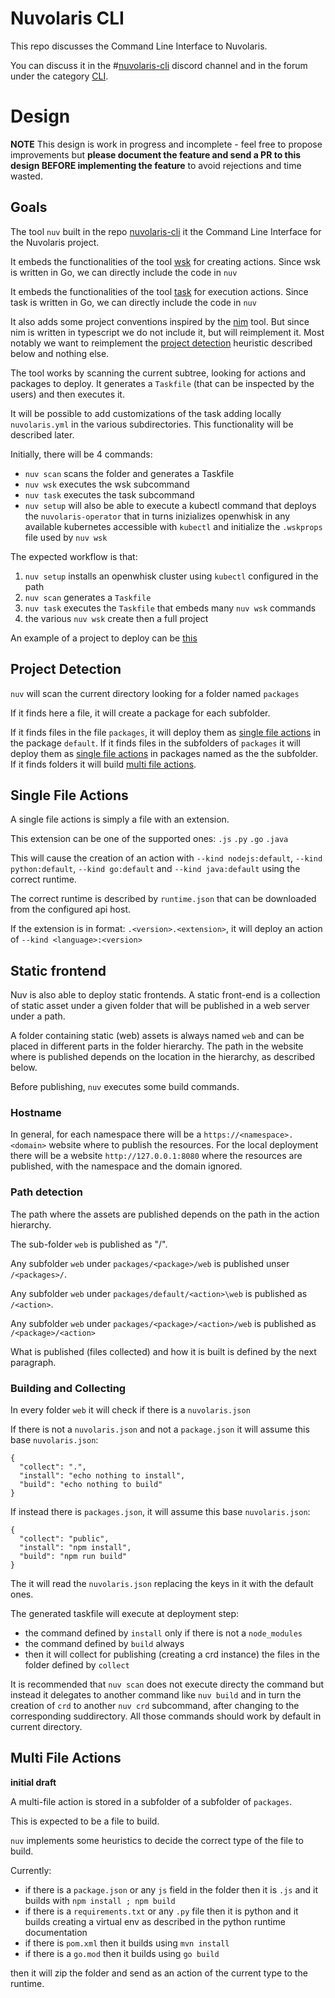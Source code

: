 <!--
  ~ Licensed to the Apache Software Foundation (ASF) under one
  ~ or more contributor license agreements.  See the NOTICE file
  ~ distributed with this work for additional information
  ~ regarding copyright ownership.  The ASF licenses this file
  ~ to you under the Apache License, Version 2.0 (the
  ~ "License"); you may not use this file except in compliance
  ~ with the License.  You may obtain a copy of the License at
  ~
  ~   http://www.apache.org/licenses/LICENSE-2.0
  ~
  ~ Unless required by applicable law or agreed to in writing,
  ~ software distributed under the License is distributed on an
  ~ "AS IS" BASIS, WITHOUT WARRANTIES OR CONDITIONS OF ANY
  ~ KIND, either express or implied.  See the License for the
  ~ specific language governing permissions and limitations
  ~ under the License.
  ~
-->
# Nuvolaris CLI

This repo discusses the Command Line Interface to Nuvolaris.

You can discuss it in the #[nuvolaris-cli](https://discord.gg/JWqFJJfvED) discord channel and in the forum under the category [CLI](https://github.com/nuvolaris/nuvolaris/discussions/categories/cli).

# Design

**NOTE** This design is work in progress and incomplete - feel free to propose improvements but **please document the feature and send a PR to this design BEFORE implementing the feature** to avoid rejections and time wasted.

## Goals

The tool `nuv` built in the repo [nuvolaris-cli](https://github.com/nuvolaris/nuvolaris-cli) it the Command Line Interface for the Nuvolaris project.

It embeds the functionalities of the tool [wsk](https://github.com/apache/openwhisk-cli) for creating actions. Since wsk is written in Go, we can directly include the code in `nuv`

It embeds the functionalities of the tool [task](https://taskfile.dev) for execution actions. Since task is written in Go, we can directly include the code in `nuv`

It also adds some project conventions inspired by the [nim](https://github.com/nimbella/nimbella-cli) tool. But since nim is written in typescript we do not include it, but will reimplement it. Most notably we want to reimplement the [project detection](#project-detection) heuristic described below and nothing else.

The tool works by scanning the current subtree, looking for actions and packages to deploy. It generates a `Taskfile` (that can be inspected by the users) and then executes it.

It will be possible to add customizations of the task adding locally `nuvolaris.yml` in the various subdirectories. This functionality will be described later.

Initially, there will be 4 commands:

- `nuv scan` scans the folder and generates a Taskfile 
- `nuv wsk` executes the wsk subcommand
- `nuv task` executes the task subcommand
- `nuv setup` will also be able to execute a kubectl command that deploys the `nuvolaris-operator` that in turns inizializes openwhisk in any available kubernetes accessible with `kubectl` and initialize the `.wskprops` file used by `nuv wsk`

The expected workflow is that:
1. `nuv setup` installs an openwhisk cluster using `kubectl` configured in the path
2. `nuv scan` generates a `Taskfile` 
3. `nuv task` executes the `Taskfile` that embeds many `nuv wsk` commands
4. the various `nuv wsk` create then a full project

An example of a project to deploy can be [this](https://github.com/pagopa/io-sdk/tree/master/admin)

## Project Detection
`nuv` will scan the current directory looking for a folder named `packages` 

If it finds here a file, it will create a package for each subfolder.

If it finds files in the file `packages`, it will deploy them as [single file actions](#single-file-actions) in the package `default`. If it finds files in the subfolders of `packages` it will deploy them as [single file actions](#single-file-actions) in packages named as the the subfolder. If it finds folders it will build [multi file actions](#multi-file-actions).

## Single File Actions

A single file actions is simply a file with an extension.

This extension can be one of the supported ones: `.js`  `.py` `.go` `.java` 

This will cause the creation of an action with `--kind nodejs:default`, `--kind python:default`, `--kind go:default` and `--kind java:default` using the correct runtime.

The correct runtime is described by `runtime.json` that can be downloaded from the configured api host.

If the extension is in format:  `.<version>.<extension>`, it will deploy an action of  `--kind <language>:<version>`

## Static frontend

Nuv is also able to deploy static frontends. A static front-end is a collection of static asset under a given folder that will be published in a web server under a path. 

A folder containing static (web) assets is always named `web` and can be placed in different parts in the folder hierarchy. The path in the website where is published depends on the location in the hierarchy, as described below.

Before publishing, `nuv` executes some build commands.

### Hostname

In general, for each namespace there will be a `https://<namespace>.<domain>` website where to publish the resources. For the local deployment there will be a website `http://127.0.0.1:8080` where the resources are published, with the namespace and the domain ignored.

### Path detection

The path where the assets are published depends on the path in the action hierarchy.

The sub-folder `web` is published as "/".

Any subfolder `web` under `packages/<package>/web` is published unser `/<packages>/`.

Any subfolder `web` under `packages/default/<action>\web` is published as `/<action>`.

Any subfolder `web` under `packages/<package>/<action>/web` is published as `/<package>/<action>`

What is published (files collected) and how it is built is defined by the next paragraph.

### Building and Collecting

In every folder `web` it will check if there is a `nuvolaris.json`

If there is not a `nuvolaris.json` and not a `package.json` it will assume this base `nuvolaris.json`:

```
{
  "collect": ".",
  "install": "echo nothing to install",
  "build": "echo nothing to build"
}
```

If instead there is `packages.json`, it will assume this base `nuvolaris.json`:

```
{
  "collect": "public",
  "install": "npm install",
  "build": "npm run build"
}
```

The it will read the `nuvolaris.json` replacing the keys in it with the default ones.

The generated taskfile will execute at deployment step:

- the command defined by `install` only if there is not a `node_modules`
- the command defined by `build` always
- then it will collect for publishing (creating a crd instance) the files in the folder defined by `collect`

It is recommended that `nuv scan` does not execute directy the command but instead it delegates to another command like `nuv build` and in turn the creation of `crd` to another `nuv crd` subcommand, after changing to the corresponding suddirectory. All those commands should work by default in current directory. 




## Multi File Actions

**initial draft**

A multi-file action is stored in a subfolder of a subfolder of `packages`.

This is expected to be a file to build.

`nuv` implements some heuristics to decide the correct type of the file to build.

Currently:

- if there is a `package.json`  or any `js` field in the folder then it is  `.js` and it builds with `npm install ; npm build`
- if there is a `requirements.txt` or any `.py` file then it is python and it builds creating a virtual env as described in the python runtime documentation
- if there is `pom.xml` then it builds using `mvn install`
- if there is a `go.mod` then it builds using `go build`

then it will zip the folder and send as an action of the current type to the runtime.







